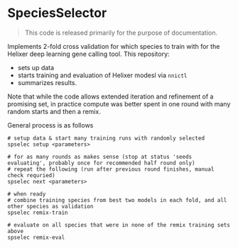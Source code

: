 # SpeciesSelector

>This code is released primarily for the purpose of documentation. 

Implements 2-fold cross validation for which species to train with for the Helixer 
deep learning gene calling tool. This repository:
  - sets up data
  - starts training and evaluation of Helixer modesl via `nnictl`
  - summarizes results. 
  
Note that while the code allows extended iteration and refinement of 
a promising set, in practice compute was better spent in one round with many 
random starts and then a remix. 

General process is as follows

```
# setup data & start many training runs with randomly selected 
spselec setup <parameters>

# for as many rounds as makes sense (stop at status 'seeds evaluating', probably once for recommended half round only)
# repeat the following (run after previous round finishes, manual check requried)
spselec next <parameters>

# when ready
# combine training species from best two models in each fold, and all other species as validation
spselec remix-train

# evaluate on all species that were in none of the remix training sets above
spselec remix-eval
```
